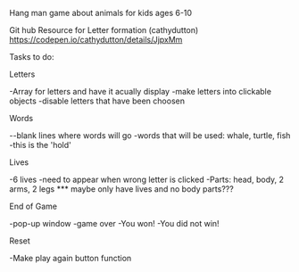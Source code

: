 Hang man game about animals for kids ages 6-10

Git hub Resource for Letter formation (cathydutton)
https://codepen.io/cathydutton/details/JjpxMm

Tasks to do:

Letters

-Array for letters and have it acually display
-make letters into clickable objects
-disable letters that have been choosen

Words

--blank lines where words will go
-words that will be used: whale, turtle, fish
-this is the 'hold'

Lives

-6 lives
-need to appear when wrong letter is clicked
-Parts: head, body, 2 arms, 2 legs
*** maybe only have lives and no body parts???

End of Game

-pop-up window
-game over
    -You won!
    -You did not win!

Reset

-Make play again button function

